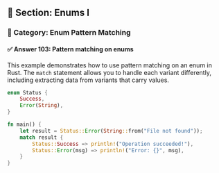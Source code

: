 ## 📘 Section: Enums I  
### 🔹 Category: Enum Pattern Matching  
#### ✅ Answer 103: Pattern matching on enums

This example demonstrates how to use pattern matching on an enum in Rust. The `match` statement allows you to handle each variant differently, including extracting data from variants that carry values.

```rust
enum Status {
    Success,
    Error(String),
}

fn main() {
    let result = Status::Error(String::from("File not found"));
    match result {
        Status::Success => println!("Operation succeeded!"),
        Status::Error(msg) => println!("Error: {}", msg),
    }
}
```
